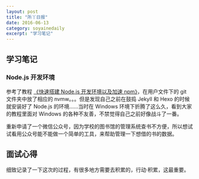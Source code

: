 ```yaml
---
layout: post
title: "所丫日报" 
date: 2016-06-13 
category: soyainedaily 
excerpt: "学习笔记"
---
```


## 学习笔记

### Node.js 开发环境

参考了教程 [《快速搭建 Node.js 开发环境以及加速 npm》](http://fengmk2.com/blog/2014/03/node-env-and-faster-npm.html)，在用户文件下的 git 文件夹中放了相应的 nvmw。。。但是发现自己之前在鼓捣 Jekyll 和 Hexo 的时候就安装好了 Node.js 的环境……当时在 Windows 环境下折腾了这么久，看到大家的教程里面对 Windows 的各种不友善，不禁觉得自己之前好像战斗了一番。	

重新申请了一个微信公众号，因为学校的图书馆的管理系统查书不方便，所以想试试看用公众号能不能做一个简单的工具，来帮助管理一下想借的书的数据。

##  面试心得

细致记录了一下这次的过程，有很多地方需要去积累的，行动·积累，这最重要。